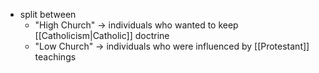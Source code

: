 - split between
	- "High Church" -> individuals who wanted to keep [[Catholicism|Catholic]] doctrine
	- "Low Church" -> individuals who were influenced by [[Protestant]] teachings